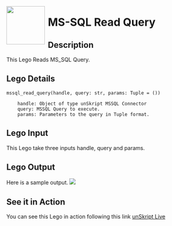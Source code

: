 [<img align="left" src="https://unskript.com/assets/favicon.png" width="100" height="100" style="padding-right: 5px">](https://unskript.com/assets/favicon.png) 
<h1>MS-SQL Read Query</h1>

## Description
This Lego Reads MS_SQL Query.


## Lego Details

    mssql_read_query(handle, query: str, params: Tuple = ())

        handle: Object of type unSkript MSSQL Connector
        query: MSSQL Query to execute.
        params: Parameters to the query in Tuple format.

## Lego Input
This Lego take three inputs handle, query and params. 

## Lego Output
Here is a sample output.
<img src="./1.png">


## See it in Action

You can see this Lego in action following this link [unSkript Live](https://us.app.unskript.io)